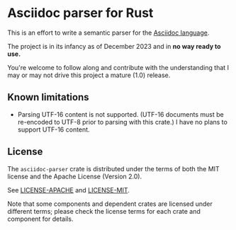 # Asciidoc parser for Rust

This is an effort to write a semantic parser for the [Asciidoc language](https://docs.asciidoctor.org/asciidoc/latest/). 

The project is in its infancy as of December 2023 and in **no way ready to use.**

You're welcome to follow along and contribute with the understanding that I may or may not drive this project a mature (1.0) release.

## Known limitations

* Parsing UTF-16 content is not supported. (UTF-16 documents must be re-encoded to UTF-8 prior to parsing with this crate.) I have no plans to support UTF-16 content.

## License

The `asciidoc-parser` crate is distributed under the terms of both the MIT license and the Apache License (Version 2.0).

See [LICENSE-APACHE](./LICENSE-APACHE) and [LICENSE-MIT](./LICENSE-MIT).

Note that some components and dependent crates are licensed under different terms; please check the license terms for each crate and component for details.
